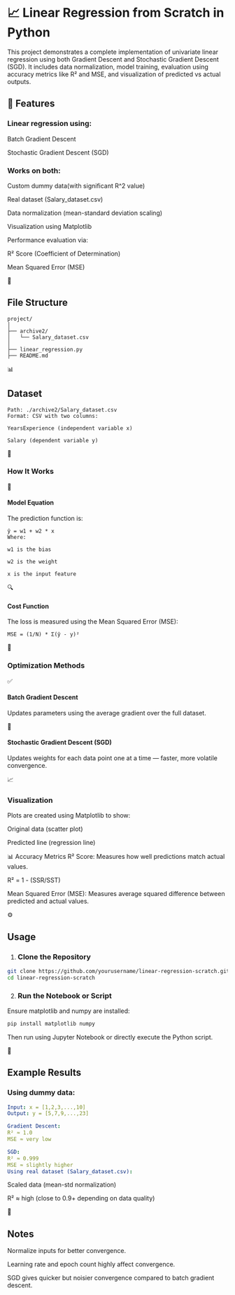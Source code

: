 <h1>📈 Linear Regression from Scratch in Python</h1>
This project demonstrates a complete implementation of univariate linear regression using both Gradient Descent and Stochastic Gradient Descent (SGD). It includes data normalization, model training, evaluation using accuracy metrics like R² and MSE, and visualization of predicted vs actual outputs.

<h2>🔧 Features</h2>
<h3>Linear regression using:</h3>

Batch Gradient Descent

Stochastic Gradient Descent (SGD)

<h3>Works on both:</h3>

Custom dummy data(with significant R^2 value)

Real dataset (Salary_dataset.csv)

Data normalization (mean-standard deviation scaling)

Visualization using Matplotlib

Performance evaluation via:

R² Score (Coefficient of Determination)

Mean Squared Error (MSE)

📂 <h2>File Structure</h2>
```plaintext
project/
│
├── archive2/
│   └── Salary_dataset.csv   
│
├── linear_regression.py    
├── README.md                

```
📊 <h2>Dataset</h2>
```plaintext
Path: ./archive2/Salary_dataset.csv
Format: CSV with two columns:

YearsExperience (independent variable x)

Salary (dependent variable y)
```
🚀 <h3>How It Works</h3>
🔁 <h4>Model Equation</h4>
The prediction function is:
```equation
ŷ = w1 + w2 * x
Where:

w1 is the bias

w2 is the weight

x is the input feature
```
🔍 <h4>Cost Function</h4>
The loss is measured using the Mean Squared Error (MSE):
```
MSE = (1/N) * Σ(ŷ - y)²
```
🧠 <h3>Optimization Methods</h3>
✅ <h4>Batch Gradient Descent</h4>
Updates parameters using the average gradient over the full dataset.

🔄 <h4>Stochastic Gradient Descent (SGD)</h4>
Updates weights for each data point one at a time — faster, more volatile convergence.

📈 <h3>Visualization</h3>
Plots are created using Matplotlib to show:

Original data (scatter plot)

Predicted line (regression line)

📊 Accuracy Metrics
R² Score: Measures how well predictions match actual values.

R² = 1 - (SSR/SST)

Mean Squared Error (MSE): Measures average squared difference between predicted and actual values.

⚙️ <h2>Usage</h2>
1. <h3>Clone the Repository</h3>
```bash
git clone https://github.com/yourusername/linear-regression-scratch.git
cd linear-regression-scratch
```
2. <h3>Run the Notebook or Script</h3>
Ensure matplotlib and numpy are installed:
```bash
pip install matplotlib numpy
```
Then run using Jupyter Notebook or directly execute the Python script.

🧪 <h2>Example Results</h2>
<h3>Using dummy data:</h3>

```yaml
Input: x = [1,2,3,...,10]
Output: y = [5,7,9,...,23]

Gradient Descent:
R² ≈ 1.0
MSE ≈ very low

SGD:
R² ≈ 0.999
MSE ≈ slightly higher
Using real dataset (Salary_dataset.csv):
```
Scaled data (mean-std normalization)

R² ≈ high (close to 0.9+ depending on data quality)

📌 <h2>Notes</h2>
Normalize inputs for better convergence.

Learning rate and epoch count highly affect convergence.

SGD gives quicker but noisier convergence compared to batch gradient descent.

